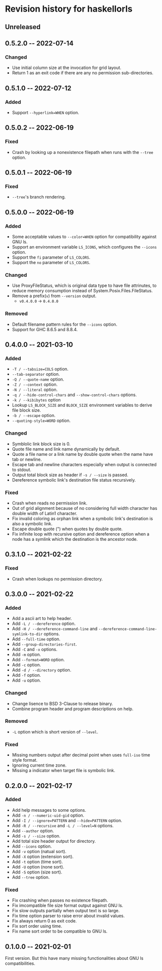 # Revision history for haskellorls

## Unreleased

## 0.5.2.0 -- 2022-07-14

### Changed

- Use initial column size at the invocation for grid layout.
- Return 1 as an exit code if there are any no permission sub-directories.

## 0.5.1.0 -- 2022-07-12

### Added

- Support `--hyperlink=WHEN` option.

## 0.5.0.2 -- 2022-06-19

### Fixed

- Crash by looking up a nonexistence filepath when runs with the `--tree` option.

## 0.5.0.1 -- 2022-06-19

### Fixed

- `--tree`'s branch rendering.

## 0.5.0.0 -- 2022-06-19

### Added

- Some acceptable values to `--color=WHEN` option for compatibility against GNU ls.
- Support an environment variable `LS_ICONS`, which configures the `--icons` option.
- Support the `fi` parameter of `LS_COLORS`.
- Support the `no` parameter of `LS_COLORS`.

### Changed

- Use ProxyFileStatus, which is original data type to have file attrinutes, to reduce memory consumption instead of System.Posix.Files.FileStatus.
- Remove a prefix(`v`) from `--version` output.
  - `v0.4.0.0` -> `0.4.0.0`

### Removed

- Default filename pattern rules for the `--icons` option.
- Support for GHC 8.6.5 and 8.8.4.

## 0.4.0.0 -- 2021-03-10

### Added

- `-T / --tabsize=COLS` option.
- `--tab-separator` option.
- `-Q / --quote-name` option.
- `-Z / --context` option.
- `-N / --literal` option.
- `-q / --hide-control-chars` and `--show-control-chars` options.
- `-k / --kibibytes` option
- Lookup `LS_BLOCK_SIZE` and `BLOCK_SIZE` environment variables to derive file block size.
- `-b / --escape` option.
- `--quoting-style=WORD` option.

### Changed

- Symblolic link block size is 0.
- Quote file name and link name dynamically by default.
- Quote a file name or a link name by double quote when the name have tab or newline.
- Escape tab and newline characters especially when output is connected to stdout.
- Output total block size as header if `-s / --size` is passed.
- Dereference symbolic link's destination file status recursively.

### Fixed

- Crash when reads no permission link.
- Out of grid alignment because of no considering full width character has double width of Latin1 character.
- Fix invalid coloring as orphan link when a symbolic link's destination is also a symbolic link.
- Escape double quote (") when quotes by double quote.
- Fix infinite loop with recursive option and dereference option when a node has a symlink which the destination is the ancestor node.

## 0.3.1.0 -- 2021-02-22

### Fixed

- Crash when lookups no permission directory.

## 0.3.0.0 -- 2021-02-22

### Added

- Add a ascii art to help header.
- Add `-L / --dereference` option.
- Add `-H / --dereference-command-line` and `--dereference-command-line-symlink-to-dir` options.
- Add `--full-time` option.
- Add `--group-directories-first`.
- Add `-C` and `-x` options.
- Add `-m` option.
- Add `--format=WORD` option.
- Add `-c` option.
- Add `-d / --directory` option.
- Add `-f` option.
- Add `-u` option.

### Changed

- Change lisence to BSD 3-Clause to release binary.
- Combine program header and program descriptions on help.

### Removed

- `-L` option which is short version of `--level`.

### Fixed

- Missing numbers output after decimal point when uses `full-iso` time style format.
- Ignoring current time zone.
- Missing a indicator when target file is symbolic link.

## 0.2.0.0 -- 2021-02-17

### Added

- Add help messages to some options.
- Add `-n / --numeric-uid-gid` option.
- Add `-I / --ignore=PATTERN` and `--hide=PATTERN` option.
- Add `-R / --recursive` and `-L / --level=N` options.
- Add `--author` option.
- Add `-s / --size` option.
- Add total size header output for directory.
- Add `--icons` option.
- Add `-v` option (natual sort).
- Add `-X` option (extension sort).
- Add `-t` option (time sort).
- Add `-U` option (none sort).
- Add `-S` option (size sort).
- Add `--tree` option.

### Fixed

- Fix crashing when passes no existence filepath.
- Fix imcompatible file size format output against GNU ls.
- Fix slow outputs partially when output text is so large.
- Fix time option parser to raise error about invalid values.
- Fix always return 0 as exit code.
- Fix sort order using time.
- Fix name sort order to be compatible to GNU ls.

## 0.1.0.0 -- 2021-02-01

First version. But this have many missing functionalities about GNU ls compatibilities.
